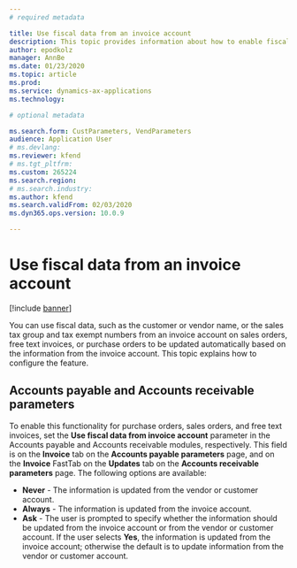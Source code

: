 ```yaml
---
# required metadata

title: Use fiscal data from an invoice account
description: This topic provides information about how to enable fiscal data to be automatically updated on sales orders, free text invoices, or purchase orders based on information from the invoice account.
author: epodkolz
manager: AnnBe
ms.date: 01/23/2020
ms.topic: article
ms.prod: 
ms.service: dynamics-ax-applications
ms.technology: 

# optional metadata

ms.search.form: CustParameters, VendParameters
audience: Application User
# ms.devlang: 
ms.reviewer: kfend
# ms.tgt_pltfrm: 
ms.custom: 265224
ms.search.region: 
# ms.search.industry: 
ms.author: kfend
ms.search.validFrom: 02/03/2020
ms.dyn365.ops.version: 10.0.9

---
```


# Use fiscal data from an invoice account

[!include [banner](../includes/banner.md)]

You can use fiscal data, such as the customer or vendor name, or the sales tax group and tax exempt numbers from an invoice account on sales orders, free text invoices, or purchase orders to be updated automatically based on the information from the invoice account. This topic explains how to configure the feature.

## Accounts payable and Accounts receivable parameters

To enable this functionality for purchase orders, sales orders, and free text invoices, set the **Use fiscal data from invoice account** parameter in the Accounts payable and Accounts receivable modules, respectively. This field is on the **Invoice** tab on the **Accounts payable parameters** page, and on the **Invoice** FastTab on the **Updates** tab on the **Accounts receivable parameters** page. The following options are available:

-	**Never** - The information is updated from the vendor or customer account.
-	**Always** - The information is updated from the invoice account.
-	**Ask** - The user is prompted to specify whether the information should be updated from the invoice account or from the vendor or customer account. If the user selects **Yes**, the information is updated from the invoice account; otherwise the default is to update information from the vendor or customer account.
